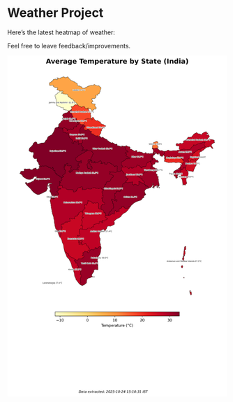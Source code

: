 # Weather Project

Here’s the latest heatmap of weather:

Feel free to leave feedback/improvements.

![India Heatmap](docs/assets/india_heatmap.png?v=FB4991)

